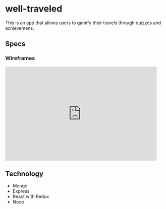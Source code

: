 # well-traveled
This is an app that allows users to gamify their travels through quizzes and achievemens.

## Specs

### Wireframes
<iframe src="https://docs.google.com/presentation/d/e/2PACX-1vQPrBdAYSFnvDIvAm9RgUuFyeIwzfi_atMrX5otwHIlz8VelNVMClwRBGxarnWwYlw9uK_Ul9eMt-8y/embed?start=false&loop=false&delayms=5000" frameborder="0" width="480" height="299" allowfullscreen="true" mozallowfullscreen="true" webkitallowfullscreen="true"></iframe>


## Technology
- Mongo
- Express
- React with Redux
- Node
